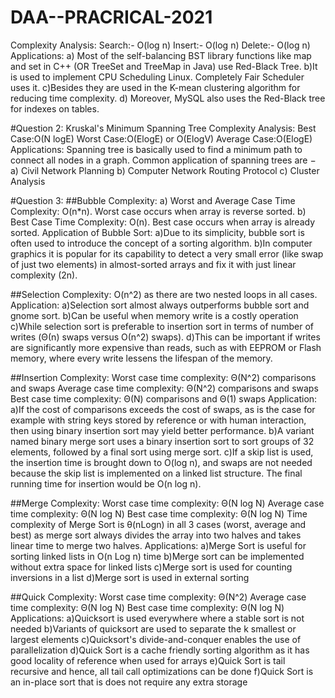 # DAA--PRACRICAL-2021
Complexity Analysis: Search:- O(log n) Insert:- O(log n) Delete:- O(log n) Applications: a) Most of the self-balancing BST library functions like map and set in C++ (OR TreeSet and TreeMap in Java) use Red-Black Tree. b)It is used to implement CPU Scheduling Linux. Completely Fair Scheduler uses it. c)Besides they are used in the K-mean clustering algorithm for reducing time complexity. d) Moreover, MySQL also uses the Red-Black tree for indexes on tables.

#Question 2: Kruskal's Minimum Spanning Tree Complexity Analysis: Best Case:O(N logE) Worst Case:O(ElogE) or O(ElogV) Average Case:O(ElogE) Applications: Spanning tree is basically used to find a minimum path to connect all nodes in a graph. Common application of spanning trees are − a) Civil Network Planning b) Computer Network Routing Protocol c) Cluster Analysis

#Question 3: ##Bubble Complexity: a) Worst and Average Case Time Complexity: O(n*n). Worst case occurs when array is reverse sorted. b) Best Case Time Complexity: O(n). Best case occurs when array is already sorted. Application of Bubble Sort: a)Due to its simplicity, bubble sort is often used to introduce the concept of a sorting algorithm. b)In computer graphics it is popular for its capability to detect a very small error (like swap of just two elements) in almost-sorted arrays and fix it with just linear complexity (2n).

##Selection Complexity: O(n^2) as there are two nested loops in all cases. Application: a)Selection sort almost always outperforms bubble sort and gnome sort. b)Can be useful when memory write is a costly operation c)While selection sort is preferable to insertion sort in terms of number of writes (Θ(n) swaps versus Ο(n^2) swaps). d)This can be important if writes are significantly more expensive than reads, such as with EEPROM or Flash memory, where every write lessens the lifespan of the memory.

##Insertion Complexity: Worst case time complexity: Θ(N^2) comparisons and swaps Average case time complexity: Θ(N^2) comparisons and swaps Best case time complexity: Θ(N) comparisons and Θ(1) swaps Application: a)If the cost of comparisons exceeds the cost of swaps, as is the case for example with string keys stored by reference or with human interaction, then using binary insertion sort may yield better performance. b)A variant named binary merge sort uses a binary insertion sort to sort groups of 32 elements, followed by a final sort using merge sort. c)If a skip list is used, the insertion time is brought down to O(log n), and swaps are not needed because the skip list is implemented on a linked list structure. The final running time for insertion would be O(n log n).

##Merge Complexity: Worst case time complexity: Θ(N log N) Average case time complexity: Θ(N log N) Best case time complexity: Θ(N log N) Time complexity of Merge Sort is θ(nLogn) in all 3 cases (worst, average and best) as merge sort always divides the array into two halves and takes linear time to merge two halves. Applications: a)Merge Sort is useful for sorting linked lists in O(n Log n) time b)Merge sort can be implemented without extra space for linked lists c)Merge sort is used for counting inversions in a list d)Merge sort is used in external sorting

##Quick Complexity: Worst case time complexity: Θ(N^2) Average case time complexity: Θ(N log N) Best case time complexity: Θ(N log N) Applications: a)Quicksort is used everywhere where a stable sort is not needed b)Variants of quicksort are used to separate the k smallest or largest elements c)Quicksort's divide-and-conquer enables the use of parallelization d)Quick Sort is a cache friendly sorting algorithm as it has good locality of reference when used for arrays e)Quick Sort is tail recursive and hence, all tail call optimizations can be done f)Quick Sort is an in-place sort that is does not require any extra storage
